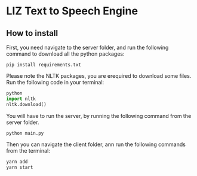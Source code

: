 # LIZ Text to Speech Engine

## How to install

First, you need navigate to the server folder, and run the following command to download all the python packages:
```
pip install requirements.txt
```

Please note the NLTK packages, you are erequired to download some files. Run the following code in your terminal:
```python
python
import nltk
nltk.download()
```

You will have to run the server, by running the following command from the server folder.
```
python main.py
```

Then you can navigate the client folder, ann run the following commands from the terminal:
```cmd
yarn add
yarn start
```

